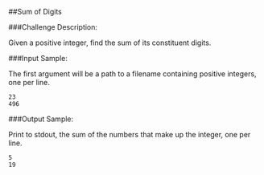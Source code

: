 ##Sum of Digits

###Challenge Description:

Given a positive integer, find the sum of its constituent digits.

###Input Sample:

The first argument will be a path to a filename containing positive integers, one per line.
```
23
496
```

###Output Sample:

Print to stdout, the sum of the numbers that make up the integer, one per line.
```
5
19
```
